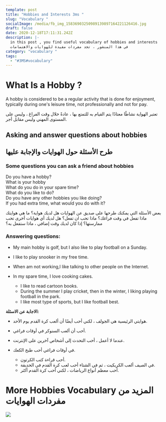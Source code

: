 ```yaml
---
template: post
title: "Hobbies and Interests 3ms "
slug: "Vocabulary "
socialImage: /media/fb_img_15836903250989139897164221126416.jpg
draft: false
date: 2020-12-18T17:11:31.242Z
description: |-
  in this post , you find useful vocabulary of hobbies and interests 
  في هذا المنشور ، تجد مفردات مفيدة للهوايات والاهتمامات
category: "vocabulary "
tags:
  - "#3MS#vocabulary"
---
```

# What Is a Hobby ?

A hobby is considered to be a regular activity that is done for enjoyment, typically during one's leisure time, not professionally and not for pay.

تعتبر الهواية نشاطًا معتادًا يتم القيام به للتمتع بها ، عادةً خلال وقت الفراغ ، وليس على المستوى المهني وليس مقابل أجر.

## Asking and answer questions about hobbies

## طرح الأسئلة حول الهوايات والإجابة عليها

### Some questions you can ask a friend about hobbies

Do you have a hobby?\
What is your hobby\
What do you do in your spare time?\
What do you like to do?\
Do you have any other hobbies you like doing?\
If you had extra time, what would you do with it?

بعض الأسئلة التي يمكنك طرحها على صديق عن الهوايات
هل لديك هواية؟
ما هي هوايتك
ماذا تفعل في وقت فراغك؟
ماذا تحب ان تفعل؟
هل لديك أي هوايات أخرى تحب ممارستها؟
إذا كان لديك وقت إضافي ، ماذا ستفعل به؟

### Answering questions:

* My main hobby is golf, but I also like to play football on a Sunday.
* I like to play snooker in my free time.
* When am not working,I like talking to other people on the Internet.
* In my spare time, I love cooking cakes.

  * I like to read cartoon books.
  * During the summer I play cricket, then in the winter, I liking playing football in the park.
  * I like most type of sports, but I like football best.

**الاجابة عن الاسئلة:**

* هوايتي الرئيسية هي الجولف ، لكني أحب أيضًا أن ألعب كرة القدم يوم الأحد.
* أحب أن ألعب السنوكر في أوقات فراغي.
* عندما لا أعمل ، أحب التحدث إلى أشخاص آخرين على الإنترنت.
* في أوقات فراغي أحب طبخ الكعك.

  * أحب قراءة كتب الكرتون.
  * في الصيف ألعب الكريكيت ، ثم في الشتاء أحب لعب كرة القدم في الحديقة.
  * أحب معظم أنواع الرياضات ، لكني أحب كرة القدم أكثر.



# More Hobbies Vocabulary المزيد من مفردات الهوايات

![](/media/screenshot_2.png)